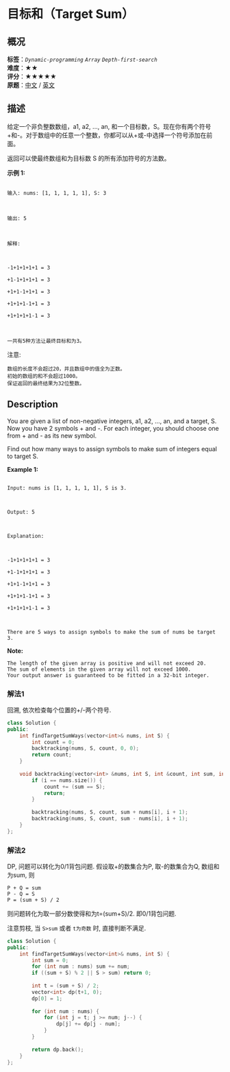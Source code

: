 # 目标和（Target Sum）
## 概况
**标签**：*`Dynamic-programming`*  *`Array`*  *`Depth-first-search`*<br>
**难度**：★★<br>
**评分**：★★★★★<br>
**原题**：[中文](https://leetcode-cn.com/problems/target-sum) / [英文](https://leetcode.com/problems/target-sum)

## 描述

给定一个非负整数数组，a1, a2, ..., an, 和一个目标数，S。现在你有两个符号+和-。对于数组中的任意一个整数，你都可以从+或-中选择一个符号添加在前面。

返回可以使最终数组和为目标数 S 的所有添加符号的方法数。



**示例 1:**

```

输入: nums: [1, 1, 1, 1, 1], S: 3



输出: 5



解释: 



-1+1+1+1+1 = 3

+1-1+1+1+1 = 3

+1+1-1+1+1 = 3

+1+1+1-1+1 = 3

+1+1+1+1-1 = 3



一共有5种方法让最终目标和为3。

```




注意:





	数组的长度不会超过20，并且数组中的值全为正数。
	初始的数组的和不会超过1000。
	保证返回的最终结果为32位整数。




## Description

You are given a list of non-negative integers, a1, a2, ..., an, and a target, S. Now you have 2 symbols + and -. For each integer, you should choose one from + and - as its new symbol.

 



Find out how many ways to assign symbols to make sum of integers equal to target S.  





**Example 1:**

```

Input: nums is [1, 1, 1, 1, 1], S is 3. 



Output: 5



Explanation: 



-1+1+1+1+1 = 3

+1-1+1+1+1 = 3

+1+1-1+1+1 = 3

+1+1+1-1+1 = 3

+1+1+1+1-1 = 3



There are 5 ways to assign symbols to make the sum of nums be target 3.

```

**Note:**


	The length of the given array is positive and will not exceed 20. 
	The sum of elements in the given array will not exceed 1000.
	Your output answer is guaranteed to be fitted in a 32-bit integer.




### 解法1
回溯, 依次检查每个位置的+/-两个符号.
```c++
class Solution {
public:
    int findTargetSumWays(vector<int>& nums, int S) {
        int count = 0;
        backtracking(nums, S, count, 0, 0);
        return count;
    }
    
    void backtracking(vector<int> &nums, int S, int &count, int sum, int i) {
        if (i == nums.size()) {
            count += (sum == S);
            return;
        }
        
        backtracking(nums, S, count, sum + nums[i], i + 1);
        backtracking(nums, S, count, sum - nums[i], i + 1);
    }
};
```


### 解法2
DP, 问题可以转化为0/1背包问题. 假设取+的数集合为P, 取-的数集合为Q, 数组和为sum, 则
```
P + Q = sum
P - Q = S
P = (sum + S) / 2
```
则问题转化为取一部分数使得和为t=(sum+S)/2. 即0/1背包问题.

注意剪枝, 当 `S>sum` 或者 `t为奇数` 时, 直接判断不满足.

```c++
class Solution {
public:
    int findTargetSumWays(vector<int>& nums, int S) {
        int sum = 0;
        for (int num : nums) sum += num;
        if ((sum + S) % 2 || S > sum) return 0;
        
        int t = (sum + S) / 2;
        vector<int> dp(t+1, 0);
        dp[0] = 1;
        
        for (int num : nums) {
            for (int j = t; j >= num; j--) {
                dp[j] += dp[j - num];
            }
        }
        
        return dp.back();
    }
};
```